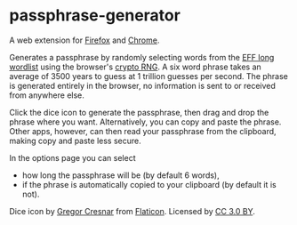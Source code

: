 # passphrase-generator

A web extension for [Firefox](https://addons.mozilla.org/en-US/firefox/addon/passphrase-generator/)
and [Chrome](https://chrome.google.com/webstore/detail/passphrase-generator/iliehbhfgfbjllfhhbbceochgmkkhpcb).

Generates a passphrase by randomly selecting words from the [EFF long wordlist](https://www.eff.org/deeplinks/2016/07/new-wordlists-random-passphrases)
using the browser's [crypto RNG](https://developer.mozilla.org/en-US/docs/Web/API/RandomSource/getRandomValues).
A six word phrase takes an average of 3500 years to guess at 1 trillion guesses per second.
The phrase is generated entirely in the browser,
no information is sent to or received from anywhere else.

Click the dice icon to generate the passphrase,
then drag and drop the phrase where you want.
Alternatively, you can copy and paste the phrase.
Other apps, however, can then read your passphrase from the clipboard,
making copy and paste less secure.

In the options page you can select
* how long the passphrase will be (by default 6 words),
* if the phrase is automatically copied to your clipboard (by default it is not).

Dice icon by [Gregor Cresnar](http://www.flaticon.com/authors/gregor-cresnar)
from [Flaticon](http://www.flaticon.com).
Licensed by [CC 3.0 BY](http://creativecommons.org/licenses/by/3.0/).
